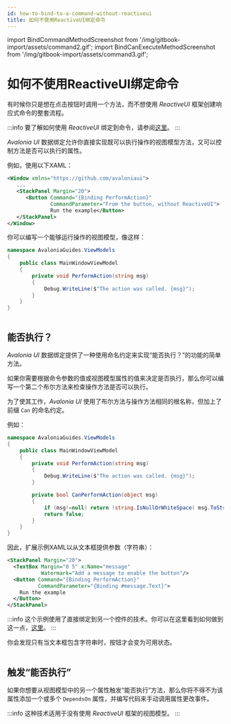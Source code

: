 ```yaml
---
id: how-to-bind-to-a-command-without-reactiveui
title: 如何不使用ReactiveUI绑定命令
---
```


import BindCommandMethodScreenshot from '/img/gitbook-import/assets/command2.gif';
import BindCanExecuteMethodScreenshot from '/img/gitbook-import/assets/command3.gif';

# 如何不使用ReactiveUI绑定命令

有时候你只是想在点击按钮时调用一个方法，而不想使用 _ReactiveUI_ 框架创建响应式命令的整套流程。

:::info
要了解如何使用 _ReactiveUI_ 绑定到命令，请参阅[这里](how-to-bind-to-a-command-with-reactiveui.md)。
:::

_Avalonia UI_ 数据绑定允许你直接实现既可以执行操作的视图模型方法，又可以控制方法是否可以执行的属性。

例如，使用以下XAML：

```xml
<Window xmlns="https://github.com/avaloniaui">
   ...
   <StackPanel Margin="20">
      <Button Command="{Binding PerformAction}"
              CommandParameter="From the button, without ReactiveUI">
              Run the example</Button>
   </StackPanel>
</Window>
```

你可以编写一个能够运行操作的视图模型，像这样：

```csharp
namespace AvaloniaGuides.ViewModels
{
    public class MainWindowViewModel 
    {
        private void PerformAction(string msg)
        {
            Debug.WriteLine($"The action was called. {msg}");
        }
    }
}
```

<img src={BindCommandMethodScreenshot} alt=""/>

## 能否执行？

_Avalonia UI_ 数据绑定提供了一种使用命名约定来实现“能否执行？”的功能的简单方法。

如果你需要根据命令参数的值或视图模型属性的值来决定是否执行，那么你可以编写一个第二个布尔方法来检查操作方法是否可以执行。

为了使其工作，_Avalonia UI_ 使用了布尔方法与操作方法相同的根名称，但加上了前缀 `Can` 的命名约定。

例如：

```csharp
namespace AvaloniaGuides.ViewModels
{
    public class MainWindowViewModel 
    {
        private void PerformAction(string msg)
        {
            Debug.WriteLine($"The action was called. {msg}");
        }

        private bool CanPerformAction(object msg)
        {
            if (msg!=null) return !string.IsNullOrWhiteSpace( msg.ToString() );
            return false;
        }
    }
}
```

因此，扩展示例XAML以从文本框提供参数（字符串）：

```xml
<StackPanel Margin="20">
  <TextBox Margin="0 5" x:Name="message" 
           Watermark="Add a message to enable the button"/>
  <Button Command="{Binding PerformAction}"
          CommandParameter="{Binding #message.Text}">
    Run the example
  </Button>
</StackPanel>
```

:::info
这个示例使用了直接绑定到另一个控件的技术。你可以在这里看到如何做到这一点，[这里](binding-to-controls.md)。
:::

你会发现只有当文本框包含字符串时，按钮才会变为可用状态。

<img src={BindCanExecuteMethodScreenshot} alt=""/>

## **触发“能否执行”**

如果你想要从视图模型中的另一个属性触发“能否执行”方法，那么你将不得不为该属性添加一个或多个 `DependsOn` 属性，并编写代码来手动调用属性更改事件。

:::info
这种技术适用于没有使用 _ReactiveUI_ 框架的视图模型。
:::
